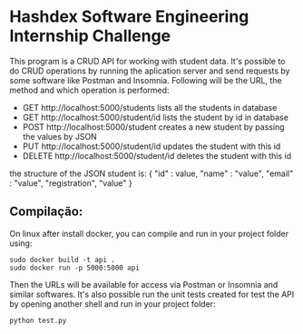 # Hashdex Software Engineering Internship Challenge
This program is a CRUD API for working with student data. It's possible to do CRUD operations by running the aplication server and send requests by some software like Postman and Insomnia. Following will be the URL, the method and which operation is performed:
* GET http://localhost:5000/students lists all the students in database
* GET http://localhost:5000/student/id lists the student by id in database
* POST http://localhost:5000/student creates a new student by passing the values by JSON
* PUT http://localhost:5000/student/id updates the student with this id
* DELETE http://localhost:5000/student/id deletes the student with this id

the structure of the JSON student is:
{
  "id" : value,
  "name" : "value",
  "email" : "value",
  "registration", "value"
}

## Compilação:
On linux after install docker, you can compile and run in your project folder using:
```shell
sudo docker build -t api .
sudo docker run -p 5000:5000 api
```
Then the URLs will be available for access via Postman or Insomnia and similar softwares. It's also possible run the unit tests created for test the API by opening another shell and run in your project folder:
```shell
python test.py
```
